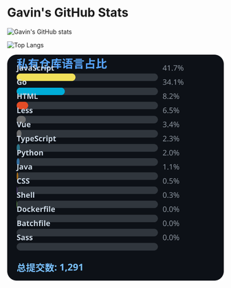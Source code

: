 # Gavin's GitHub Stats

![Gavin's GitHub stats](https://github-readme-stats.vercel.app/api?username=gavinhaydy&show_icons=true&theme=tokyonight)

![Top Langs](https://github-readme-stats.vercel.app/api/top-langs/?username=gavinhaydy&layout=compact)












































<!-- PRIVATE_STATS_START -->
![私有仓库统计](./.github/private-stats.svg)
<!-- PRIVATE_STATS_END -->











































